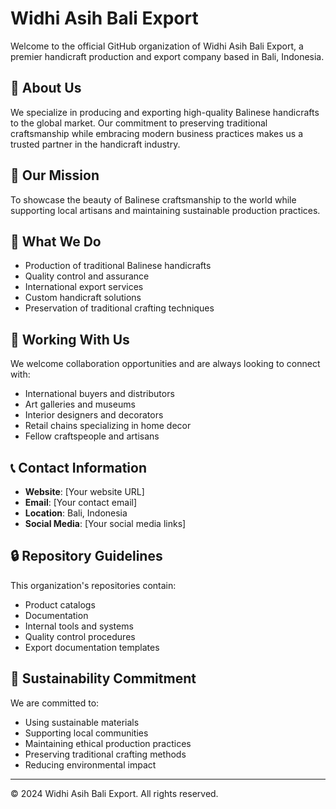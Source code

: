 # Widhi Asih Bali Export

Welcome to the official GitHub organization of Widhi Asih Bali Export, a premier handicraft production and export company based in Bali, Indonesia.

## 🎨 About Us

We specialize in producing and exporting high-quality Balinese handicrafts to the global market. Our commitment to preserving traditional craftsmanship while embracing modern business practices makes us a trusted partner in the handicraft industry.

## 🌟 Our Mission

To showcase the beauty of Balinese craftsmanship to the world while supporting local artisans and maintaining sustainable production practices.

## 💼 What We Do

- Production of traditional Balinese handicrafts
- Quality control and assurance
- International export services
- Custom handicraft solutions
- Preservation of traditional crafting techniques

## 🤝 Working With Us

We welcome collaboration opportunities and are always looking to connect with:

- International buyers and distributors
- Art galleries and museums
- Interior designers and decorators
- Retail chains specializing in home decor
- Fellow craftspeople and artisans

## 📞 Contact Information

- **Website**: [Your website URL]
- **Email**: [Your contact email]
- **Location**: Bali, Indonesia
- **Social Media**: [Your social media links]

## 🔒 Repository Guidelines

This organization's repositories contain:

- Product catalogs
- Documentation
- Internal tools and systems
- Quality control procedures
- Export documentation templates

## 🌿 Sustainability Commitment

We are committed to:

- Using sustainable materials
- Supporting local communities
- Maintaining ethical production practices
- Preserving traditional crafting methods
- Reducing environmental impact

---

© 2024 Widhi Asih Bali Export. All rights reserved.
